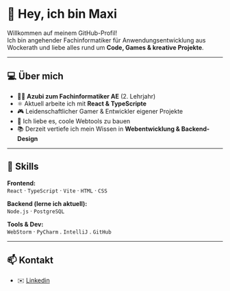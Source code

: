 # 👋 Hey, ich bin Maxi

Willkommen auf meinem GitHub-Profil!  
Ich bin angehender Fachinformatiker für Anwendungsentwicklung aus Wockerath und liebe alles rund um **Code, Games & kreative Projekte**.

---

## 💻 Über mich

- 🧑‍💻 **Azubi zum Fachinformatiker AE** (2. Lehrjahr)
- ⚛️ Aktuell arbeite ich mit **React & TypeScripte**
- 🎮 Leidenschaftlicher Gamer & Entwickler eigener Projekte
- 🧠 Ich liebe es, coole Webtools zu bauen
- 📚 Derzeit vertiefe ich mein Wissen in **Webentwicklung & Backend-Design**

---

## 🧰 Skills

**Frontend:**  
`React` · `TypeScript` · `Vite` · `HTML` · `CSS` 

**Backend (lerne ich aktuell):**  
`Node.js` · `PostgreSQL`

**Tools & Dev:**  
`WebStorm` · `PyCharm` . `IntelliJ` . `GitHub`

---

## 📫 Kontakt

- ✉️ [Linkedin](https://www.linkedin.com/in/maximilian-joppien-5b784b287/)



<!---
mvxsvchs/mvxsvchs is a ✨ special ✨ repository because its `README.md` (this file) appears on your GitHub profile.
You can click the Preview link to take a look at your changes.
--->
